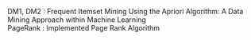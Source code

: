 DM1, DM2 : Frequent Itemset Mining Using the Apriori Algorithm: A Data Mining Approach within Machine Learning <br>
PageRank : Implemented Page Rank Algorithm

